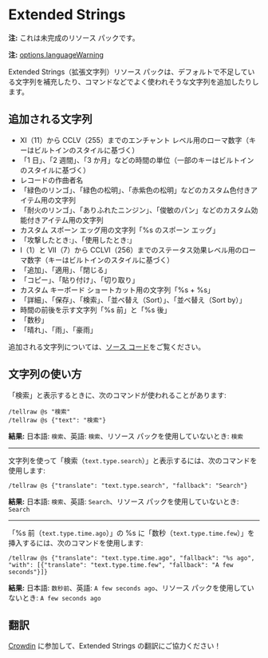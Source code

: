 # Extended Strings

**注:** これは未完成のリソース パックです。

**注:** [options.languageWarning](# "正確な翻訳が行われていない可能性があります")

Extended Strings（拡張文字列）リソース パックは、デフォルトで不足している文字列を補充したり、コマンドなどでよく使われそうな文字列を追加したりします。

## 追加される文字列

* XI（11）から CCLV（255）までのエンチャント レベル用のローマ数字（キーはビルトインのスタイルに基づく）
* 「1 日」、「2 週間」、「3 か月」などの時間の単位（一部のキーはビルトインのスタイルに基づく）
* レコードの作曲者名
* 「緑色のリンゴ」、「緑色の松明」、「赤紫色の松明」などのカスタム色付きアイテム用の文字列
* 「耐火のリンゴ」、「ありふれたニンジン」、「俊敏のパン」などのカスタム効能付きアイテム用の文字列
* カスタム スポーン エッグ用の文字列「%s のスポーン エッグ」
* 「攻撃したとき:」、「使用したとき:」
* I（1）と VII（7）から CCLVI（256）までのステータス効果レベル用のローマ数字（キーはビルトインのスタイルに基づく）
* 「追加」、「適用」、「閉じる」
* 「コピー」、「貼り付け」、「切り取り」
* カスタム キーボード ショートカット用の文字列「%s + %s」
* 「詳細」、「保存」、「検索」、「並べ替え（Sort）」、「並べ替え（Sort by）」
* 時間の前後を示す文字列「%s 前」と「%s 後」
* 「数秒」
* 「晴れ」、「雨」、「豪雨」

追加される文字列については、[ソース コード](https://github.com/myhttps/extended-strings/blob/main/assets/minecraft/lang/ja_jp.json)をご覧ください。

## 文字列の使い方

「検索」と表示するときに、次のコマンドが使われることがあります:

```
/tellraw @s "検索"
/tellraw @s {"text": "検索"}
```

**結果:** 日本語: `検索`、英語: `検索`、リソース パックを使用していないとき: `検索`

---

文字列を使って「検索（`text.type.search`）」と表示するには、次のコマンドを使用します:

```
/tellraw @s {"translate": "text.type.search", "fallback": "Search"}
```

**結果:** 日本語: `検索`、英語: `Search`、リソース パックを使用していないとき: `Search`

---

「%s 前（`text.type.time.ago`）」の %s に「数秒（`text.type.time.few`）」を挿入するには、次のコマンドを使用します:

```
/tellraw @s {"translate": "text.type.time.ago", "fallback": "%s ago", "with": [{"translate": "text.type.time.few", "fallback": "A few seconds"}]}
```

**結果:** 日本語: `数秒前`、英語: `A few seconds ago`、リソース パックを使用していないとき: `A few seconds ago`

## 翻訳

[Crowdin](https://crowdin.com/project/extended-strings) に参加して、Extended Strings の翻訳にご協力ください！
